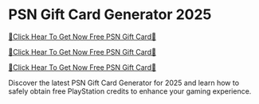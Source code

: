 # PSN Gift Card Generator 2025

[🎁Click Hear To Get Now Free PSN Gift Card🎁](https://my.geniusonlinemarketer.com/)

[🎁Click Hear To Get Now Free PSN Gift Card🎁](https://my.geniusonlinemarketer.com/)

[🎁Click Hear To Get Now Free PSN Gift Card🎁](https://my.geniusonlinemarketer.com/)

Discover the latest PSN Gift Card Generator for 2025 and learn how to safely obtain free PlayStation credits to enhance your gaming experience.
